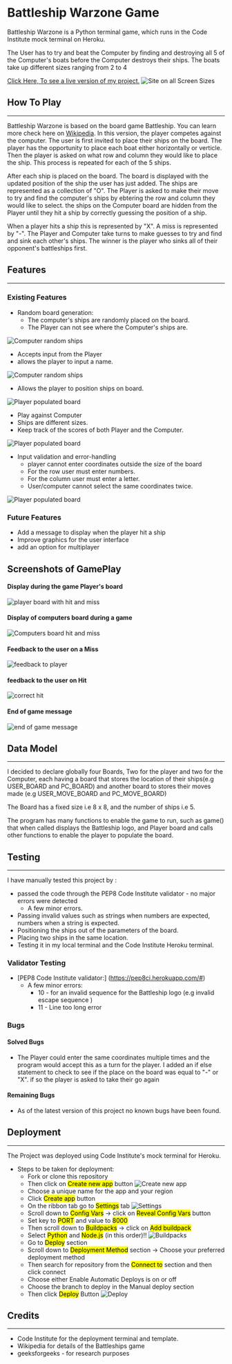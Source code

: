 #  Battleship Warzone Game
Battleship Warzone is a Python terminal game, which runs in the Code Institute mock terminal on Heroku.

The User has to try and beat the Computer by finding and destroying all 5 of the Computer's boats before the Computer destroys their ships. The boats take up different sizes ranging from 2 to 4

[Click Here, To see a live version of my project.](https://battleship-kf.herokuapp.com/)
![Site on all Screen Sizes](images/on_all_screens.png)
## How To Play
-----
Battleship Warzone is based on the board game Battleship. You can learn more check here on [Wikipedia](https://en.wikipedia.org/wiki/Battleship_(game)). In this version, the player competes against the computer. The user is first invited to place their ships on the board. The player has the opportunity to place each boat either horizontally or verticle. Then the player is asked on what row and column they would like to place the ship. This process is repeated for each of the 5 ships.

After each ship is placed on the board. The board is displayed with the updated position of the ship the user has just added. The ships are represented as a collection of "O". The Player is asked to make their move to try and find the computer's ships by ebtering the row and column they would like to select. the ships on the Computer board are hidden from the Player until they hit a ship by correctly guessing the position of a ship. 

When a player hits a ship this is represented by "X". A miss is represented by "-". The Player and Computer take turns to make guesses to try and find and sink each other's ships.
The winner is the player who sinks all of their opponent's battleships first.
## Features
-----
### Existing Features
* Random board generation:
    * The computer's ships are randomly placed on the board.
    * The Player can not see where the Computer's ships are.

![Computer random ships](images/computer_random_generator.png)

* Accepts input from the Player
* allows the player to input a name.

![Computer random ships](images/display_input.png)

* Allows the player to position ships on board.

![Player populated board](images/user_populated_board.png)

* Play against Computer
* Ships are different sizes.
* Keep track of the scores of both Player and the Computer.

![Player populated board](images/keep_score.png)

* Input validation and error-handling
    * player cannot enter coordinates outside the size of the board
    * For the row user must enter numbers.
    * For the column user must enter a letter.
    * User/computer cannot select the same coordinates twice.

![Player populated board](images/error_handling.png)

### Future Features
* Add a message to display when the player hit a ship
* Improve graphics for the user interface
* add an option for multiplayer

## Screenshots of GamePlay
#### Display during the game Player's board
![player board with hit and miss](images/gameplay1.png)

#### Display of computers board during a game
![Computers board hit and miss](images/gameplay2.png)

#### Feedback to the user on a Miss
![feedback to player](images/gameplay4.png)

#### feedback to the user on Hit
![correct hit](images/gameplay5.png)

#### End of game message
![end of game message](images/gameplay3.png)


## Data Model
-----
 I decided to declare globally four Boards, Two for the player and two for the Computer, each having a board that stores the location of their ships(e.g USER_BOARD and PC_BOARD) and another board to stores their moves made (e.g USER_MOVE_BOARD and PC_MOVE_BOARD)

 The Board has a fixed size i.e 8 x 8, and the number of ships i.e 5.

 The program has many functions to enable the game to run, such as game() that when called displays the Battleship logo, and Player board and calls other functions to enable the player to populate the board.

## Testing
-----
I have manually tested this project by :
* passed the code through the PEP8 Code Institute validator - no major errors were detected
    * A few minor errors.
* Passing invalid values such as strings when numbers are expected, numbers when a string is expected.
* Positioning the ships out of the parameters of the board.
* Placing two ships in the same location.
* Testing it in my local terminal and the Code Institute Heroku terminal.

### Validator Testing
* [PEP8 Code Institute validator:] (https://pep8ci.herokuapp.com/#)
    * A few minor errors:
        * 10 - for an invalid sequence for the Battleship logo (e.g invalid escape sequence )
        * 11 - Line too long error

### Bugs
#### Solved Bugs
* The Player could enter the same coordinates multiple times and the program would accept this as a turn for the player. I added an if else statement to check to see if the place on the board was equal to "-" or "X". if so the player is asked to take their go again

#### Remaining Bugs
* As of the latest version of this project no known bugs have been found.

## Deployment
-----
The Project was deployed using Code Institute's mock terminal for Heroku.
* Steps to be taken for deployment:
    * Fork or clone this repository
    * Then click on <mark>Create new app</mark> button
    ![Create new app](images/deploy_step1.png)
    * Choose a unique name for the app and your region
    * Click <mark>Create app</mark> button
    * On the ribbon tab go to <mark>Settings</mark> tab
    ![Settings](images/deploy_step2.png)
    * Scroll down to <mark>Config Vars</mark> -> click on <mark>Reveal Config Vars</mark> button
    * Set key to <mark>PORT</mark> and value to <mark>8000</mark>
    * Then scroll down to <mark>Buildpacks</mark> -> click on <mark>Add buildpack</mark>
    * Select <mark>Python</mark> and <mark>Node.js</mark> (in this order)!!
    ![Buildpacks](images/deploy_step4.png)
    * Go to <mark>Deploy</mark> section 
    * Scroll down to <mark>Deployment Method</mark> section -> Choose your preferred deployment method
    * Then search for repository from the <mark>Connect to</mark> section and then click connect 
    * Choose either Enable Automatic Deploys is on or off
    * Choose the branch to deploy in the Manual deploy section 
    * Then click <mark>Deploy</mark> Button
    ![Deploy](images/deploy_step5.png)

## Credits
-----
* Code Institute for the deployment terminal and template.
* Wikipedia for details of the Battleships game
* geeksforgeeks - for research purposes
